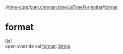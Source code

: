 //[time-core](../../../index.md)/[com.chrynan.time](../index.md)/[JsTimeFormatter](index.md)/[format](format.md)

# format

[js]\
open override val [format](format.md): [String](https://kotlinlang.org/api/latest/jvm/stdlib/kotlin/-string/index.html)
